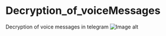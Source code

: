 # Decryption_of_voiceMessages
Decryption of voice messages in telegram
![Image alt](https://github.com/Torkusz/Decryption_of_voiceMessages/tree/main/source/idea.png)